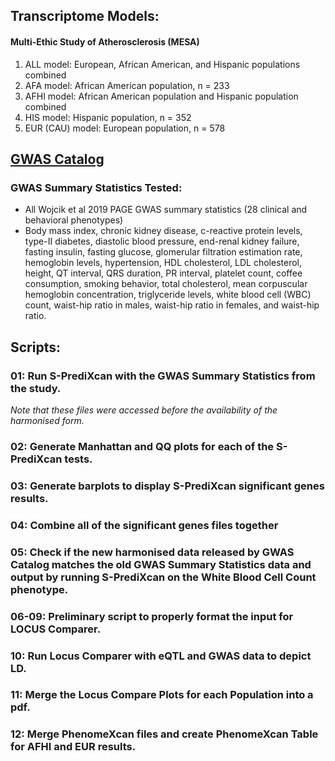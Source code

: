 ## Transcriptome Models: 
#### Multi-Ethic Study of Atherosclerosis (MESA)
1. ALL model: European, African American, and Hispanic populations combined
2. AFA model: African American population, n = 233
3. AFHI model: African American population and Hispanic population combined
4. HIS model: Hispanic population, n = 352
5. EUR (CAU) model: European population, n = 578


## [GWAS Catalog](https://www.ebi.ac.uk/gwas/publications/31217584)
### GWAS Summary Statistics Tested:
- All Wojcik et al 2019 PAGE GWAS summary statistics (28 clinical and behavioral phenotypes)
- Body mass index, chronic kidney disease, c-reactive protein levels, type-II diabetes, diastolic blood pressure, end-renal kidney failure, fasting insulin, fasting glucose, glomerular filtration estimation rate, hemoglobin levels, hypertension, HDL cholesterol, LDL cholesterol, height, QT interval, QRS duration, PR interval, platelet count, coffee consumption, smoking behavior, total cholesterol, mean corpuscular hemoglobin concentration, triglyceride levels, white blood cell (WBC) count, waist-hip ratio in males, waist-hip ratio in females, and waist-hip ratio. 


## Scripts: 
### 01: Run S-PrediXcan with the GWAS Summary Statistics from the study.
*Note that these files were accessed before the availability of the harmonised form.*

### 02: Generate Manhattan and QQ plots for each of the S-PrediXcan tests. 

### 03: Generate barplots to display S-PrediXcan significant genes results.

### 04: Combine all of the significant genes files together

### 05: Check if the new harmonised data released by GWAS Catalog matches the old GWAS Summary Statistics data and output by running S-PrediXcan on the White Blood Cell Count phenotype.

### 06-09: Preliminary script to properly format the input for LOCUS Comparer. 

### 10: Run Locus Comparer with eQTL and GWAS data to depict LD.

### 11: Merge the Locus Compare Plots for each Population into a pdf.

### 12: Merge PhenomeXcan files and create PhenomeXcan Table for AFHI and EUR results.
